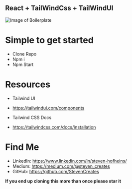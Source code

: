 ## React + TailWindCss + TailWindUI
![Image of Boilerplate](https://github.com/zStorm-Development/react-tailwind-ui-starter-plate/blob/master/Boilerplate.png)

# Simple to get started
- Clone Repo
- Npm i
- Npm Start

# Resources
- Tailwind UI
- https://tailwindui.com/components

- Tailwind CSS Docs
- https://tailwindcss.com/docs/installation

# Find Me
- LinkedIn: https://www.linkedin.com/in/steven-hofheins/
- Medium: https://medium.com/@steven_creates
- GitHub: https://github.com/StevenCreates


**If you end up cloning this more than once please star it**

